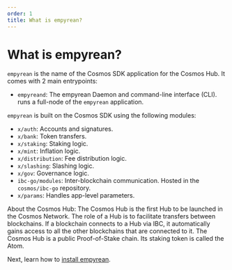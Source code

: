 ```yaml
---
order: 1
title: What is empyrean?
---
```


# What is empyrean?

`empyrean` is the name of the Cosmos SDK application for the Cosmos Hub. It comes with 2 main entrypoints:

- `empyreand`: The empyrean Daemon and command-line interface (CLI). runs a full-node of the `empyrean` application.

`empyrean` is built on the Cosmos SDK using the following modules:

- `x/auth`: Accounts and signatures.
- `x/bank`: Token transfers.
- `x/staking`: Staking logic.
- `x/mint`: Inflation logic.
- `x/distribution`: Fee distribution logic.
- `x/slashing`: Slashing logic.
- `x/gov`: Governance logic.
- `ibc-go/modules`: Inter-blockchain communication. Hosted in the `cosmos/ibc-go` repository.
- `x/params`: Handles app-level parameters.

About the Cosmos Hub: The Cosmos Hub is the first Hub to be launched in the Cosmos Network. The role of a Hub is to facilitate transfers between blockchains. If a blockchain connects to a Hub via IBC, it automatically gains access to all the other blockchains that are connected to it. The Cosmos Hub is a public Proof-of-Stake chain. Its staking token is called the Atom.

Next, learn how to [install empyrean](./installation.md).
